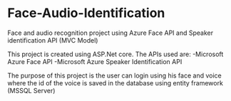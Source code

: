 # Face-Audio-Identification
Face and audio recognition project using Azure Face API and Speaker identification API (MVC Model)

This project is created using ASP.Net core.
The APIs used are:
  -Microsoft Azure Face API
  -Microsoft Azure Speaker Identification API

The purpose of this project is the user can login using his face and voice where the id of the voice is saved in the database using entity framework (MSSQL Server)
